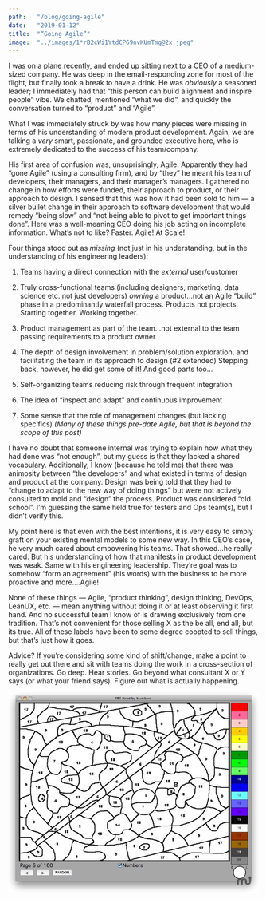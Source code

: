 ```yaml
---
path:	"/blog/going-agile"
date:	"2019-01-12"
title:	"“Going Agile”"
image:	"../images/1*rB2cWi1YtdCP69nvKUmTmg@2x.jpeg"
---
```


I was on a plane recently, and ended up sitting next to a CEO of a medium-sized company. He was deep in the email-responding zone for most of the flight, but finally took a break to have a drink. He was *obviously* a seasoned leader; I immediately had that “this person can build alignment and inspire people” vibe. We chatted, mentioned “what we did”, and quickly the conversation turned to “product” and “Agile”.

What I was immediately struck by was how many pieces were missing in terms of his understanding of modern product development. Again, we are talking a *very* smart, passionate, and grounded executive here, who is extremely dedicated to the success of his team/company.

His first area of confusion was, unsuprisingly, Agile. Apparently they had “gone Agile” (using a consulting firm), and by “they” he meant his team of developers, their managers, and their manager’s managers. I gathered no change in how efforts were funded, their approach to product, or their approach to design. I sensed that this was how it had been sold to him — a silver bullet change in their approach to software development that would remedy “being slow” and “not being able to pivot to get important things done”. Here was a well-meaning CEO doing his job acting on incomplete information. What’s not to like? Faster. Agile! At Scale!

Four things stood out as *missing* (not just in his understanding, but in the understanding of his engineering leaders):

1. Teams having a direct connection with the *external* user/customer
2. Truly cross-functional teams (including designers, marketing, data science etc. not just developers) *owning* a product…not an Agile “build” phase in a predominantly waterfall process. Products not projects. Starting together. Working together.
3. Product management as part of the team…not external to the team passing requirements to a product owner.
4. The depth of design involvement in problem/solution exploration, and facilitating the team in its approach to design (#2 extended)
Stepping back, however, he did get some of it! And good parts too…

1. Self-organizing teams reducing risk through frequent integration
2. The idea of “inspect and adapt” and continuous improvement
3. Some sense that the role of management changes (but lacking specifics)
*(Many of these things pre-date Agile, but that is beyond the scope of this post)*

I have no doubt that someone internal was trying to explain how what they had done was “not enough”, but my guess is that they lacked a shared vocabulary. Additionally, I know (because he told me) that there was animosity between “the developers” and what existed in terms of design and product at the company. Design was being told that they had to “change to adapt to the new way of doing things” but were not actively consulted to mold and “design” the process. Product was considered “old school”. I’m guessing the same held true for testers and Ops team(s), but I didn’t verify this.

My point here is that even with the best intentions, it is very easy to simply graft on your existing mental models to some new way. In this CEO’s case, he very much cared about empowering his teams. That showed…he really cared. But his understanding of how that manifests in product development was weak. Same with his engineering leadership. They’re goal was to somehow “form an agreement” (his words) with the business to be more proactive and more….Agile!

None of these things — Agile, “product thinking”, design thinking, DevOps, LeanUX, etc. — mean anything without doing it or at least observing it first hand. And no successful team I know of is drawing exclusively from one tradition. That’s not convenient for those selling X as the be all, end all, but its true. All of these labels have been to some degree coopted to sell things, but that’s just how it goes.

Advice? If you’re considering some kind of shift/change, make a point to really get out there and sit with teams doing the work in a cross-section of organizations. Go deep. Hear stories. Go beyond what consultant X or Y says (or what your friend says). Figure out what is actually happening.

![](../images/1*rB2cWi1YtdCP69nvKUmTmg@2x.jpeg)